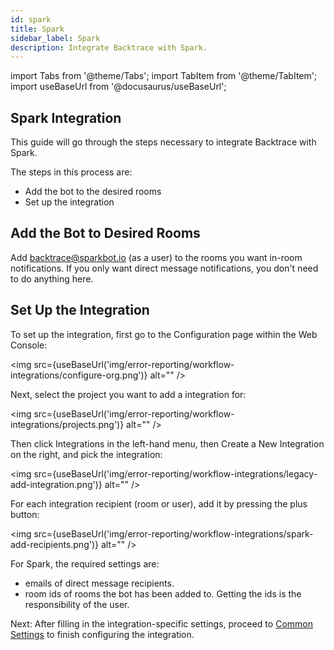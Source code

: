 ```yaml
---
id: spark
title: Spark
sidebar_label: Spark
description: Integrate Backtrace with Spark.
---
```

import Tabs from '@theme/Tabs';
import TabItem from '@theme/TabItem';
import useBaseUrl from '@docusaurus/useBaseUrl';

## Spark Integration
This guide will go through the steps necessary to integrate Backtrace with Spark.

The steps in this process are:
- Add the bot to the desired rooms
- Set up the integration

## Add the Bot to Desired Rooms
Add backtrace@sparkbot.io (as a user) to the rooms you want in-room notifications. If you only want direct message notifications, you don't need to do anything here.


## Set Up the Integration
To set up the integration, first go to the Configuration page within the Web Console:

<img src={useBaseUrl('img/error-reporting/workflow-integrations/configure-org.png')} alt="" />

Next, select the project you want to add a integration for:

<img src={useBaseUrl('img/error-reporting/workflow-integrations/projects.png')} alt="" />

Then click Integrations in the left-hand menu, then Create a New Integration on the right, and pick the integration:

<img src={useBaseUrl('img/error-reporting/workflow-integrations/legacy-add-integration.png')} alt="" />

For each integration recipient (room or user), add it by pressing the plus button:

<img src={useBaseUrl('img/error-reporting/workflow-integrations/spark-add-recipients.png')} alt="" />

For Spark, the required settings are:
- emails of direct message recipients.
- room ids of rooms the bot has been added to. Getting the ids is the responsibility of the user.

Next: After filling in the integration-specific settings, proceed to [Common Settings](/error-reporting/workflow-integrations/common-settings) to finish configuring the integration.
